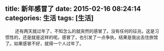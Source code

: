 title: 新年感冒了
date: 2015-02-16 08:24:14
categories: 生活
tags: [生活]
---

&nbsp;&nbsp;&nbsp;&nbsp;&nbsp;&nbsp;&nbsp;&nbsp;还有两天就过年了，不知怎么的就突然的感冒了。没有任何的征兆，这是习惯性的，还是就是这样的呢。感冒了，也引发了一点争执，结果是我出去住旅馆了。如果感冒不好，就得一个人过年了。

